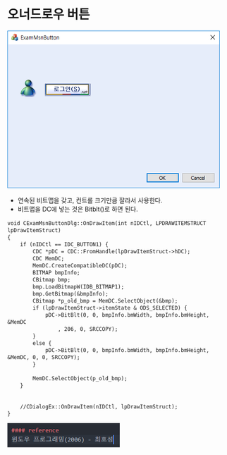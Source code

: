 # 오너드로우 버튼

![](../../images/advanced_interface/OwnerDraw_Button/1.PNG)  

* 연속된 비트맵을 갖고, 컨트롤 크기만큼 잘라서 사용한다.
* 비트맵을 DC에 넣는 것은 Bitblt()로 하면 된다.


```
void CExamMsnButtonDlg::OnDrawItem(int nIDCtl, LPDRAWITEMSTRUCT lpDrawItemStruct)
{
	if (nIDCtl == IDC_BUTTON1) {
		CDC *pDC = CDC::FromHandle(lpDrawItemStruct->hDC);
		CDC MemDC;
		MemDC.CreateCompatibleDC(pDC);
		BITMAP bmpInfo;
		CBitmap bmp;
		bmp.LoadBitmapW(IDB_BITMAP1);
		bmp.GetBitmap(&bmpInfo);
		CBitmap *p_old_bmp = MemDC.SelectObject(&bmp);
		if (lpDrawItemStruct->itemState & ODS_SELECTED) {
			pDC->BitBlt(0, 0, bmpInfo.bmWidth, bmpInfo.bmHeight, &MemDC
				, 206, 0, SRCCOPY);
		}
		else {
			pDC->BitBlt(0, 0, bmpInfo.bmWidth, bmpInfo.bmHeight, &MemDC, 0, 0, SRCCOPY);
		}

		MemDC.SelectObject(p_old_bmp);
	}


	//CDialogEx::OnDrawItem(nIDCtl, lpDrawItemStruct);
}
```

![](../../images/advanced_interface/1.PNG)  
